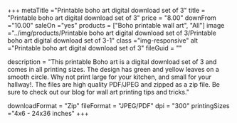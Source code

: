+++
metaTitle ="Printable boho art digital download set of 3"
title = "Printable boho art digital download set of 3"
price = "8.00"
downFrom ="10.00"
saleOn ="yes"
products = ["Boho printable wall art", "All"]
image ="../img/products/Printable boho art digital download set of 3/Printable boho art digital download set of 3-1"
class ="img-responsive"
alt ="Printable boho art digital download set of 3"
fileGuid = ""

description = "This printable Boho art is a digital download set of 3 and comes in all printing sizes. The design has green and yellow leaves on a smooth circle. Why not print large for your kitchen, and small for your hallway!.  The files are high quality PDF/JPEG and zipped as a zip file. Be sure to check out our blog for wall art printing tips and tricks."

downloadFormat = "Zip"
fileFormat = "JPEG/PDF"
dpi = "300"
printingSizes ="4x6 - 24x36 inches"
+++
